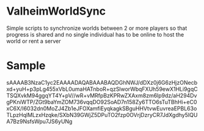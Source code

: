 # ValheimWorldSync
Simple scripts to synchronize worlds between 2 or more players so that progress is shared and no single individual has to be online to host the world or rent a server

# Sample
sAAAAB3NzaC1yc2EAAAADAQABAAABAQDGhNWJ/dDXz0j6G6zHjzONecbxd+yuH+p3pLg455xVbL0umaHATnboR+qzSlworWbqFXUh59ewX1HLi9gqCTSQXvkM94ggqYT4Y+pV//wR+vMRfpBzKPRwZXAxm8zm6lp9dz/aH294DvgPKniWTP/ZGt9baYmZOM736vqqDO92SoAD7n158Zy6TTO6sTuTBhHi+eC0xC6X/I6032dn0MoZJ4Zb1eJFOXamfiEyqkagkSBguHHVtvwEuvreaEPBL63oTLpzHqlMLzxHzqke/SXbN39GWjZ5DPuTO2fzp0OVrjDzryCR7JdXgdhy5IQUA7Bz9NsfsWpu7JS6yUNg
